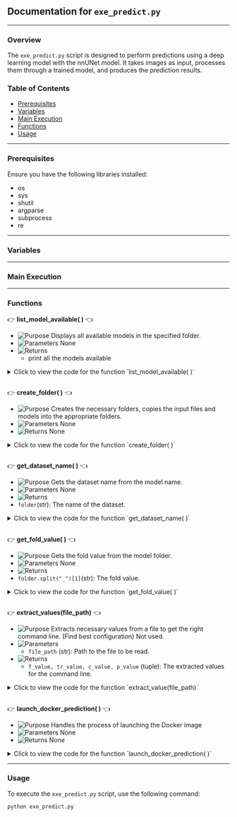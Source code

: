 
## Documentation for `exe_predict.py`

---

### Overview

The `exe_predict.py` script is designed to perform predictions using a deep learning model with the nnUNet model. It takes images as input, processes them through a trained model, and produces the prediction results.

### Table of Contents

- [Prerequisites](#prerequisites)
- [Variables](#variables)
- [Main Execution](#main-execution)
- [Functions](#functions)
- [Usage](#usage)

---

### Prerequisites

Ensure you have the following libraries installed:

- os
- sys
- shutil
- argparse
- subprocess
- re

---
### Variables

---

### Main Execution


---

### Functions

:point_right: **list_model_available( )** :point_left:

- ![Purpose](https://img.shields.io/badge/-Purpose-green) Displays all available models in the specified folder.
- ![Parameters](https://img.shields.io/badge/-Parameters-blue) None
- ![Returns](https://img.shields.io/badge/-Returns-red)
  - print all the models available

<details>
  <summary>Click to view the code for the function `list_model_available( )`</summary>

```python
# Code for the function process_image
```

</details>

##  

:point_right: **create_folder( )** :point_left:

- ![Purpose](https://img.shields.io/badge/-Purpose-green) Creates the necessary folders, copies the input files and models into the appropriate folders.
- ![Parameters](https://img.shields.io/badge/-Parameters-blue) None
- ![Returns](https://img.shields.io/badge/-Returns-red) None

<details>
  <summary>Click to view the code for the function `create_folder( )`</summary>

```python
# Code for the function process_image
```

</details>

##  


:point_right: **get_dataset_name( )** :point_left:

- ![Purpose](https://img.shields.io/badge/-Purpose-green) Gets the dataset name from the model name.
- ![Parameters](https://img.shields.io/badge/-Parameters-blue) None
- ![Returns](https://img.shields.io/badge/-Returns-red)
 - `folder`(str): The name of the dataset.

<details>
  <summary>Click to view the code for the function `get_dataset_name( )`</summary>

```python
# Code for the function process_image
```

</details>

##  

:point_right: **get_fold_value( )** :point_left:

- ![Purpose](https://img.shields.io/badge/-Purpose-green) Gets the fold value from the model folder.
- ![Parameters](https://img.shields.io/badge/-Parameters-blue) None
- ![Returns](https://img.shields.io/badge/-Returns-red)
 - `folder.split("_")[1]`(str): The fold value.

<details>
  <summary>Click to view the code for the function `get_fold_value( )`</summary>

```python
# Code for the function process_image
```

</details>

##  

:point_right: **extract_values(file_path)** :point_left:

- ![Purpose](https://img.shields.io/badge/-Purpose-green) Extracts necessary values from a file to get the right command line. (Find best configuration) Not used.
- ![Parameters](https://img.shields.io/badge/-Parameters-blue)
  - `file_path` (str): Path to the file to be read.
- ![Returns](https://img.shields.io/badge/-Returns-red)
  - `f_value, tr_value, c_value, p_value` (tuple): The extracted values for the command line.

<details>
  <summary>Click to view the code for the function `extract_value(file_path)`</summary>

```python
# Code for the function process_image
```

</details>

##  


:point_right: **launch_docker_prediction( )** :point_left:

- ![Purpose](https://img.shields.io/badge/-Purpose-green) Handles the process of launching the Docker image
- ![Parameters](https://img.shields.io/badge/-Parameters-blue) None
- ![Returns](https://img.shields.io/badge/-Returns-red) None

<details>
  <summary>Click to view the code for the function `launch_docker_prediction( )`</summary>

```python
# Code for the function process_image
```

</details>

---  

### Usage

To execute the `exe_predict.py` script, use the following command:

```
python exe_predict.py 
```

